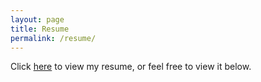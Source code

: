 ```yaml
---
layout: page
title: Resume
permalink: /resume/
---
```


Click [here](https://pekofsky.github.io/nlp) to view my resume, or feel free to view it below.

